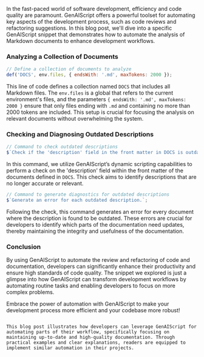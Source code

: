 
In the fast-paced world of software development, efficiency and code quality are paramount. GenAIScript offers a powerful toolset for automating key aspects of the development process, such as code reviews and refactoring suggestions. In this blog post, we'll dive into a specific GenAIScript snippet that demonstrates how to automate the analysis of Markdown documents to enhance development workflows.

### Analyzing a Collection of Documents

```javascript
// Define a collection of documents to analyze
def('DOCS', env.files, { endsWith: '.md', maxTokens: 2000 });
```

This line of code defines a collection named `DOCS` that includes all Markdown files. The `env.files` is a global that refers to the current environment's files, and the parameters `{ endsWith: '.md', maxTokens: 2000 }` ensure that only files ending with `.md` and containing no more than 2000 tokens are included. This setup is crucial for focusing the analysis on relevant documents without overwhelming the system.

### Checking and Diagnosing Outdated Descriptions

```javascript
// Command to check outdated descriptions
$`Check if the 'description' field in the front matter in DOCS is outdated.`;
```

In this command, we utilize GenAIScript’s dynamic scripting capabilities to perform a check on the 'description' field within the front matter of the documents defined in `DOCS`. This check aims to identify descriptions that are no longer accurate or relevant.

```javascript
// Command to generate diagnostics for outdated descriptions
$`Generate an error for each outdated description.`;
```

Following the check, this command generates an error for every document where the description is found to be outdated. These errors are crucial for developers to identify which parts of the documentation need updates, thereby maintaining the integrity and usefulness of the documentation.

### Conclusion

By using GenAIScript to automate the review and refactoring of code and documentation, developers can significantly enhance their productivity and ensure high standards of code quality. The snippet we explored is just a glimpse into how GenAIScript can transform development workflows by automating routine tasks and enabling developers to focus on more complex problems.

Embrace the power of automation with GenAIScript to make your development process more efficient and your codebase more robust!
```

This blog post illustrates how developers can leverage GenAIScript for automating parts of their workflow, specifically focusing on maintaining up-to-date and high-quality documentation. Through practical examples and clear explanations, readers are equipped to implement similar automation in their projects.